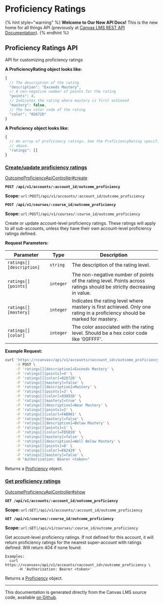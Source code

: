 # Proficiency Ratings

{% hint style="warning" %}
**Welcome to Our New API Docs!** This is the new home for all things API (previously at [Canvas LMS REST API Documentation](https://api.instructure.com)).
{% endhint %}

## Proficiency Ratings API

API for customizing proficiency ratings

**A ProficiencyRating object looks like:**

```js
{
  // The description of the rating
  "description": "Exceeds Mastery",
  // A non-negative number of points for the rating
  "points": 4,
  // Indicates the rating where mastery is first achieved
  "mastery": false,
  // The hex color code of the rating
  "color": "02672D"
}
```

**A Proficiency object looks like:**

```js
{
  // An array of proficiency ratings. See the ProficiencyRating specification
  // above.
  "ratings": []
}
```

### [Create/update proficiency ratings](#method.outcome_proficiency_api.create) <a href="#method.outcome_proficiency_api.create" id="method.outcome_proficiency_api.create"></a>

[OutcomeProficiencyApiController#create](https://github.com/instructure/canvas-lms/blob/master/app/controllers/outcome_proficiency_api_controller.rb)

**`POST /api/v1/accounts/:account_id/outcome_proficiency`**

**Scope:** `url:POST|/api/v1/accounts/:account_id/outcome_proficiency`

**`POST /api/v1/courses/:course_id/outcome_proficiency`**

**Scope:** `url:POST|/api/v1/courses/:course_id/outcome_proficiency`

Create or update account-level proficiency ratings. These ratings will apply to all sub-accounts, unless they have their own account-level proficiency ratings defined.

**Request Parameters:**

| Parameter                | Type      | Description                                                                                                                |
| ------------------------ | --------- | -------------------------------------------------------------------------------------------------------------------------- |
| `ratings[][description]` | `string`  | The description of the rating level.                                                                                       |
| `ratings[][points]`      | `integer` | The non-negative number of points of the rating level. Points across ratings should be strictly decreasing in value.       |
| `ratings[][mastery]`     | `integer` | Indicates the rating level where mastery is first achieved. Only one rating in a proficiency should be marked for mastery. |
| `ratings[][color]`       | `integer` | The color associated with the rating level. Should be a hex color code like ‘00FFFF’.                                      |

**Example Request:**

```bash
curl 'https://<canvas>/api/v1/accounts/<account_id>/outcome_proficiency' \
     -X POST \
     -F 'ratings[][description]=Exceeds Mastery' \
     -F 'ratings[][points]=4' \
     -F 'ratings[][color]=02672D' \
     -F 'ratings[][mastery]=false' \
     -F 'ratings[][description]=Mastery' \
     -F 'ratings[][points]=3' \
     -F 'ratings[][color]=03893D' \
     -F 'ratings[][mastery]=true' \
     -F 'ratings[][description]=Near Mastery' \
     -F 'ratings[][points]=2' \
     -F 'ratings[][color]=FAB901' \
     -F 'ratings[][mastery]=false' \
     -F 'ratings[][description]=Below Mastery' \
     -F 'ratings[][points]=1' \
     -F 'ratings[][color]=FD5D10' \
     -F 'ratings[][mastery]=false' \
     -F 'ratings[][description]=Well Below Mastery' \
     -F 'ratings[][points]=0' \
     -F 'ratings[][color]=E62429' \
     -F 'ratings[][mastery]=false' \
     -H "Authorization: Bearer <token>"
```

Returns a [Proficiency](#proficiency) object.

### [Get proficiency ratings](#method.outcome_proficiency_api.show) <a href="#method.outcome_proficiency_api.show" id="method.outcome_proficiency_api.show"></a>

[OutcomeProficiencyApiController#show](https://github.com/instructure/canvas-lms/blob/master/app/controllers/outcome_proficiency_api_controller.rb)

**`GET /api/v1/accounts/:account_id/outcome_proficiency`**

**Scope:** `url:GET|/api/v1/accounts/:account_id/outcome_proficiency`

**`GET /api/v1/courses/:course_id/outcome_proficiency`**

**Scope:** `url:GET|/api/v1/courses/:course_id/outcome_proficiency`

Get account-level proficiency ratings. If not defined for this account, it will return proficiency ratings for the nearest super-account with ratings defined. Will return 404 if none found.

```
Examples:
  curl https://<canvas>/api/v1/accounts/<account_id>/outcome_proficiency \
      -H 'Authorization: Bearer <token>'
```

Returns a [Proficiency](#proficiency) object.

***

This documentation is generated directly from the Canvas LMS source code, available [on Github](https://github.com/instructure/canvas-lms).

